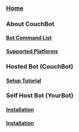 ### [Home](https://github.com/dawgeth/couchbot/wiki)  
### About CouchBot
#### [Bot Command List](https://github.com/dawgeth/CouchBot/wiki/Bot-Command-List)  
#### [Supported Platforms](https://github.com/dawgeth/CouchBot/wiki/Platforms-Supported)  
### Hosted Bot (CouchBot)
#### [Setup Tutorial](https://github.com/dawgeth/CouchBot/wiki/Setup-Tutorial)  
### Self Host Bot (YourBot)
#### [Installation](https://github.com/dawgeth/CouchBot/wiki/Self-Host-Bot-Installation)
#### [Installation](https://github.com/dawgeth/CouchBot/wiki/Self-Host-Bot-Configuration)
